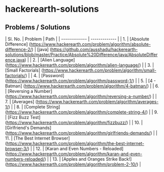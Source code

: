 # hackerearth-solutions

## Problems / Solutions

| Sl. No.  | Problem | Path |
| ------------- | ------------- |
| 1. | [Absolute Difference] (https://www.hackerearth.com/problem/algorithm/absolute-difference-2/)  | [java] (https://github.com/ausshadu/hackerearth-solutions/blob/master/Practice/Absolute%20Difference/java/AbsoluteDifference.java) |
| 2. | [Alien Language] (https://www.hackerearth.com/problem/algorithm/alien-language/)  |
| 3. | [Small Factorials] (https://www.hackerearth.com/problem/algorithm/small-factorials/) |
| 4. | [Password] (https://www.hackerearth.com/problem/algorithm/password-1/) |
| 5. | [4 - Batman] (https://www.hackerearth.com/problem/algorithm/4-batman/) |
| 6. | [Reversing a Number] (https://www.hackerearth.com/problem/algorithm/reversing-a-number/) |
| 7. | [Averages] (https://www.hackerearth.com/problem/algorithm/averages-1/) |
| 8. | [Complete String] (https://www.hackerearth.com/problem/algorithm/complete-string-4/) |
| 9. | [Fizz Buzz Test] (https://www.hackerearth.com/problem/algorithm/fizzbuzz/) |
| 10. | [Girlfriend's Demands] (https://www.hackerearth.com/problem/algorithm/girlfriends-demands/) |
| 11. | [The Best Internet Browser] (https://www.hackerearth.com/problem/algorithm/the-best-internet-browser-3/) |
| 12. | [Karan and Even Numbers - Reloaded] (https://www.hackerearth.com/problem/algorithm/karan-and-even-numbers-reloaded/) |
| 13. | [Apples and Oranges Strike Back!] (https://www.hackerearth.com/problem/algorithm/problem-2-10/) |
